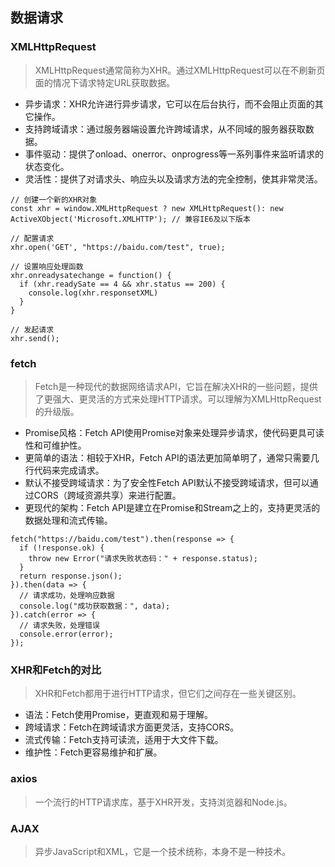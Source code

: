 ## 数据请求
### XMLHttpRequest
> XMLHttpRequest通常简称为XHR。通过XMLHttpRequest可以在不刷新页面的情况下请求特定URL获取数据。

- 异步请求：XHR允许进行异步请求，它可以在后台执行，而不会阻止页面的其它操作。
- 支持跨域请求：通过服务器端设置允许跨域请求，从不同域的服务器获取数据。
- 事件驱动：提供了onload、onerror、onprogress等一系列事件来监听请求的状态变化。
- 灵活性：提供了对请求头、响应头以及请求方法的完全控制，使其非常灵活。
```
// 创建一个新的XHR对象
const xhr = window.XMLHttpRequest ? new XMLHttpRequest(): new ActiveXObject('Microsoft.XMLHTTP'); // 兼容IE6及以下版本

// 配置请求
xhr.open('GET', "https://baidu.com/test", true);

// 设置响应处理函数
xhr.onreadysatechange = function() {
  if (xhr.readySate == 4 && xhr.status == 200) {
    console.log(xhr.responsetXML)
  }
}

// 发起请求
xhr.send();
```
### fetch
> Fetch是一种现代的数据网络请求API，它旨在解决XHR的一些问题，提供了更强大、更灵活的方式来处理HTTP请求。可以理解为XMLHttpRequest的升级版。

- Promise风格：Fetch API使用Promise对象来处理异步请求，使代码更具可读性和可维护性。
- 更简单的语法：相较于XHR，Fetch API的语法更加简单明了，通常只需要几行代码来完成请求。
- 默认不接受跨域请求：为了安全性Fetch API默认不接受跨域请求，但可以通过CORS（跨域资源共享）来进行配置。
- 更现代的架构：Fetch API是建立在Promise和Stream之上的，支持更灵活的数据处理和流式传输。
```
fetch("https://baidu.com/test").then(response => {
  if (!response.ok) {
    throw new Error("请求失败状态码：" + response.status);
  }
  return response.json();
}).then(data => {
  // 请求成功，处理响应数据
  console.log("成功获取数据：", data);
}).catch(error => {
  // 请求失败，处理错误
  console.error(error);
});
```
### XHR和Fetch的对比
> XHR和Fetch都用于进行HTTP请求，但它们之间存在一些关键区别。

- 语法：Fetch使用Promise，更直观和易于理解。
- 跨域请求：Fetch在跨域请求方面更灵活，支持CORS。
- 流式传输：Fetch支持可读流，适用于大文件下载。
- 维护性：Fetch更容易维护和扩展。
### axios
> 一个流行的HTTP请求库，基于XHR开发，支持浏览器和Node.js。

### AJAX
> 异步JavaScript和XML，它是一个技术统称，本身不是一种技术。

